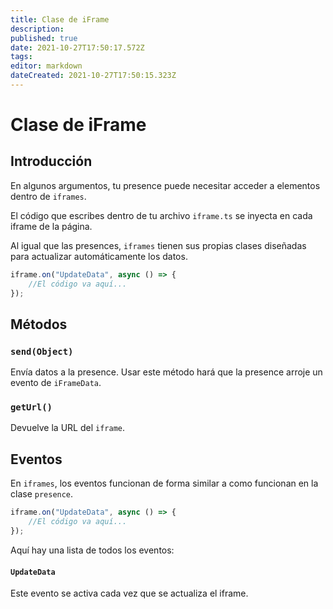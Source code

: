 ```yaml
---
title: Clase de iFrame
description: 
published: true
date: 2021-10-27T17:50:17.572Z
tags: 
editor: markdown
dateCreated: 2021-10-27T17:50:15.323Z
---
```


# Clase de iFrame

## Introducción

En algunos argumentos, tu presence puede necesitar acceder a elementos dentro de `iframes`.

El código que escribes dentro de tu archivo `iframe.ts` se inyecta en cada iframe de la página.

Al igual que las presences, `iframes` tienen sus propias clases diseñadas para actualizar automáticamente los datos.

```typescript
iframe.on("UpdateData", async () => {
    //El código va aquí...
});
```

## Métodos

### `send(Object)`
Envía datos a la presence. Usar este método hará que la presence arroje un evento de `iFrameData`.

### `getUrl()`
Devuelve la URL del `iframe`.

## Eventos
En `iframes`, los eventos funcionan de forma similar a como funcionan en la clase `presence`.

```typescript
iframe.on("UpdateData", async () => {
    //El código va aquí...
});
```

Aquí hay una lista de todos los eventos:

#### `UpdateData`

Este evento se activa cada vez que se actualiza el iframe.
